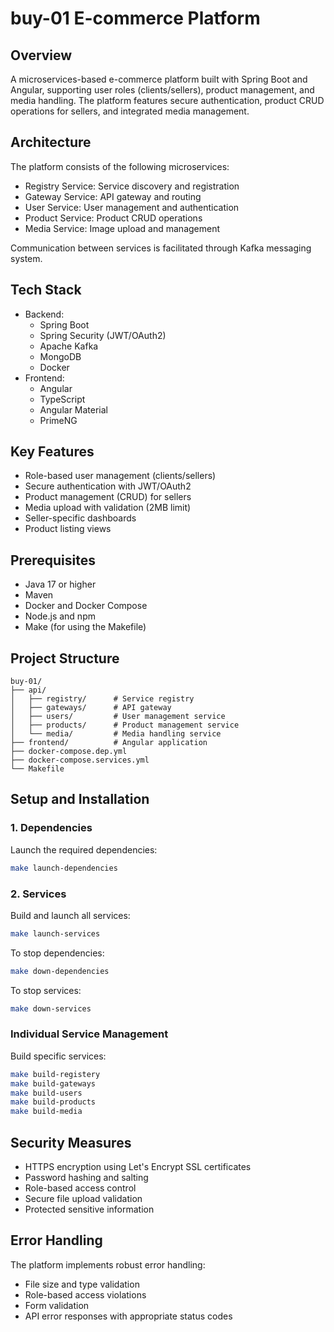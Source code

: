# buy-01 E-commerce Platform

## Overview
A microservices-based e-commerce platform built with Spring Boot and Angular, supporting user roles (clients/sellers), product management, and media handling. The platform features secure authentication, product CRUD operations for sellers, and integrated media management.

## Architecture
The platform consists of the following microservices:
- Registry Service: Service discovery and registration
- Gateway Service: API gateway and routing
- User Service: User management and authentication
- Product Service: Product CRUD operations
- Media Service: Image upload and management

Communication between services is facilitated through Kafka messaging system.

## Tech Stack
- Backend:
    - Spring Boot
    - Spring Security (JWT/OAuth2)
    - Apache Kafka
    - MongoDB
    - Docker
- Frontend:
    - Angular
    - TypeScript
    - Angular Material
    - PrimeNG

## Key Features
- Role-based user management (clients/sellers)
- Secure authentication with JWT/OAuth2
- Product management (CRUD) for sellers
- Media upload with validation (2MB limit)
- Seller-specific dashboards
- Product listing views

## Prerequisites
- Java 17 or higher
- Maven
- Docker and Docker Compose
- Node.js and npm
- Make (for using the Makefile)

## Project Structure
```
buy-01/
├── api/
│   ├── registry/      # Service registry
│   ├── gateways/      # API gateway
│   ├── users/         # User management service
│   ├── products/      # Product management service
│   └── media/         # Media handling service
├── frontend/          # Angular application
├── docker-compose.dep.yml
├── docker-compose.services.yml
└── Makefile
```

## Setup and Installation

### 1. Dependencies
Launch the required dependencies:
```bash
make launch-dependencies
```

### 2. Services
Build and launch all services:
```bash
make launch-services
```

To stop dependencies:
```bash
make down-dependencies
```

To stop services:
```bash
make down-services
```

### Individual Service Management
Build specific services:
```bash
make build-registery
make build-gateways
make build-users
make build-products
make build-media
```

## Security Measures
- HTTPS encryption using Let's Encrypt SSL certificates
- Password hashing and salting
- Role-based access control
- Secure file upload validation
- Protected sensitive information

## Error Handling
The platform implements robust error handling:
- File size and type validation
- Role-based access violations
- Form validation
- API error responses with appropriate status codes
